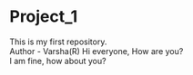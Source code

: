 # Project_1
This is my first repository.
<br>
Author - Varsha(R)
Hi everyone, How are you?
<br>
I am fine, how about you?
